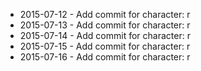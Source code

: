 - 2015-07-12 - Add commit for character: r
- 2015-07-13 - Add commit for character: r
- 2015-07-14 - Add commit for character: r
- 2015-07-15 - Add commit for character: r
- 2015-07-16 - Add commit for character: r

